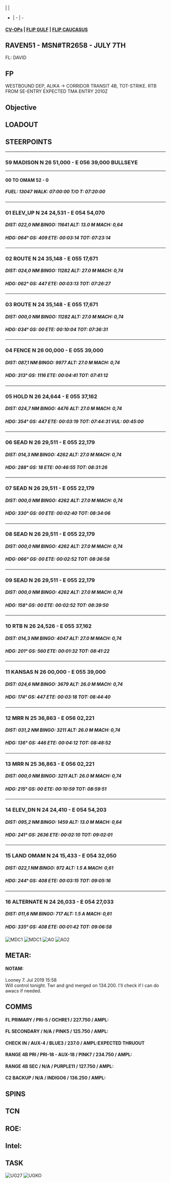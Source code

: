  |  | 
- | - | -
####  [CV-OPs](/CVOPS/cvops.md) | [FLIP GULF](https://www.dropbox.com/s/sp91zf63rx0esao/FLIP_GULFR2_EC1.pdf?dl=0) | [FLIP CAUCASUS](https://www.dropbox.com/s/ppiqy9ba7i8h8op/FLIP_CAUR_EC1.pdf?dl=0)

## RAVEN51 - MSN#TR2658 - JULY 7TH

FL: DAVID




## FP
WESTBOUND DEP, ALIKA -> CORRIDOR TRANSIT 4B, TOT-STRIKE.
RTB FROM SE-ENTRY EXPECTED TMA ENTRY 2010Z
				
## Objective
#### 



## LOADOUT


## STEERPOINTS
---  												
###	59	MADISON	N	26	51,000	  -  	E	056	39,000		BULLSEYE	
												
---  												
####	00	TO OMAM									52 - 0	
#####  	FUEL:		13047		WALK:		07:00:00	T/O T:		07:20:00		
												
												
---  												
###	01	ELEV_UP	N	24	24,531	  -  	E	054	54,070			
#####	DIST:	022,0  NM	BINGO:	11641	ALT:		13.0 M	MACH:	0,64			
#####	HDG:	064°	GS:	409	ETE:		00:03:14	TOT:		07:23:14		
												
												
---  												
###	02	ROUTE	N	24	35,148	  -  	E	055	17,671			
#####	DIST:	024,0  NM	BINGO:	11282	ALT:		27.0 M	MACH:	0,74			
#####	HDG:	062°	GS:	447	ETE:		00:03:13	TOT:		07:26:27		
												
												
---  												
###	03	ROUTE	N	24	35,148	  -  	E	055	17,671			
#####	DIST:	000,0  NM	BINGO:	11282	ALT:		27.0 M	MACH:	0,74			
#####	HDG:	034°	GS:	00	ETE:		00:10:04	TOT:		07:36:31		
												
												
---  												
###	04	FENCE	N	26	00,000	  -  	E	055	39,000			
#####	DIST:	087,1  NM	BINGO:	9977	ALT:		27.0 M	MACH:	0,74			
#####	HDG:	313°	GS:	1116	ETE:		00:04:41	TOT:		07:41:12		
												
												
---  												
###	05	HOLD	N	26	24,644	  -  	E	055	37,162			
#####	DIST:	024,7  NM	BINGO:	4476	ALT:		27.0 M	MACH:	0,74			
#####	HDG:	354°	GS:	447	ETE:		00:03:19	TOT:		07:44:31	VUL:	00:45:00
												
												
---  												
###	06	SEAD	N	26	29,511	  -  	E	055	22,179			
#####	DIST:	014,3  NM	BINGO:	4262	ALT:		27.0 M	MACH:	0,74			
#####	HDG:	288°	GS:	18	ETE:		00:46:55	TOT:		08:31:26		
												
												
---  												
###	07	SEAD	N	26	29,511	  -  	E	055	22,179			
#####	DIST:	000,0  NM	BINGO:	4262	ALT:		27.0 M	MACH:	0,74			
#####	HDG:	330°	GS:	00	ETE:		00:02:40	TOT:		08:34:06		
												
												
---  												
###	08	SEAD	N	26	29,511	  -  	E	055	22,179			
#####	DIST:	000,0  NM	BINGO:	4262	ALT:		27.0 M	MACH:	0,74			
#####	HDG:	066°	GS:	00	ETE:		00:02:52	TOT:		08:36:58		
												
												
---  												
###	09	SEAD	N	26	29,511	  -  	E	055	22,179			
#####	DIST:	000,0  NM	BINGO:	4262	ALT:		27.0 M	MACH:	0,74			
#####	HDG:	158°	GS:	00	ETE:		00:02:52	TOT:		08:39:50		
												
												
---  												
###	10	RTB	N	26	24,526	  -  	E	055	37,162			
#####	DIST:	014,3  NM	BINGO:	4047	ALT:		27.0 M	MACH:	0,74			
#####	HDG:	201°	GS:	560	ETE:		00:01:32	TOT:		08:41:22		
												
												
---  												
###	11	KANSAS	N	26	00,000	  -  	E	055	39,000			
#####	DIST:	024,6  NM	BINGO:	3679	ALT:		26.0 M	MACH:	0,74			
#####	HDG:	174°	GS:	447	ETE:		00:03:18	TOT:		08:44:40		
												
												
---  												
###	12	MRR	N	25	36,863	  -  	E	056	02,221			
#####	DIST:	031,2  NM	BINGO:	3211	ALT:		26.0 M	MACH:	0,74			
#####	HDG:	136°	GS:	446	ETE:		00:04:12	TOT:		08:48:52		
												
												
---  												
###	13	MRR	N	25	36,863	  -  	E	056	02,221			
#####	DIST:	000,0  NM	BINGO:	3211	ALT:		26.0 M	MACH:	0,74			
#####	HDG:	215°	GS:	00	ETE:		00:10:59	TOT:		08:59:51		
												
												
---  												
###	14	ELEV_DN	N	24	24,410	  -  	E	054	54,203			
#####	DIST:	095,2  NM	BINGO:	1459	ALT:		13.0 M	MACH:	0,64			
#####	HDG:	241°	GS:	2636	ETE:		00:02:10	TOT:		09:02:01		
												
												
---  												
###	15	LAND OMAM	N	24	15,433	  -  	E	054	32,050			
#####	DIST:	022,1  NM	BINGO:	972	ALT:		1.5 A	MACH:	0,61			
#####	HDG:	244°	GS:	408	ETE:		00:03:15	TOT:		09:05:16		
												
												
---  												
###	16	ALTERNATE	N	24	26,033	  -  	E	054	27,033			
#####	DIST:	011,6  NM	BINGO:	717	ALT:		1.5 A	MACH:	0,61			
#####	HDG:	335°	GS:	408	ETE:		00:01:42	TOT:		09:06:58		
												


![MDC1](MDC10.PNG)
![MDC1](MDC20.PNG)
![AO](E10.PNG)
![AO2](E20.PNG)

## METAR: 

#### NOTAM: 
Looney 7. Jul 2019 15:58  
Will control tonight. Twr and gnd merged on 134.200. I'll check if I can do awacs if needed.  


## COMMS
#### FL PRIMARY / PRI-5 / OCHRE1 / 227.750 / AMPL:
#### FL SECONDARY / N/A / PINK5 / 125.750 / AMPL:
#### CHECK IN / AUX-4 / BLUE3 / 237.0 / AMPL:EXPECTED THRUOUT
#### RANGE 4B PRI / PRI-18 - AUX-18 / PINK7 / 234.750 / AMPL:
#### RANGE 4B SEC / N/A / PURPLE11 / 127.750 / AMPL:
#### C2 BACKUP / N/A / INDIGO6 / 136.250 / AMPL:

## SPINS



## TCN


## ROE:



## Intel:


## TASK


![UG27](--/FLIPS/UGKS_GND.png)
![UGKO](/FLIPS/UGKO_GND.png)

